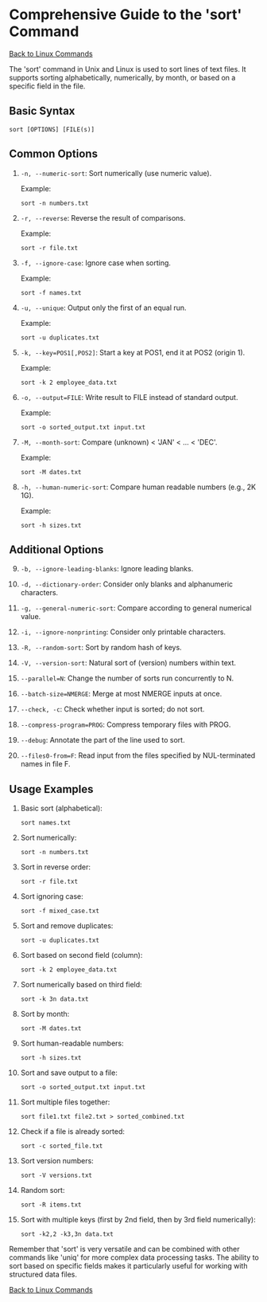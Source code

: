 # Comprehensive Guide to the 'sort' Command

[Back to Linux Commands](../readme.md)

The 'sort' command in Unix and Linux is used to sort lines of text files. It supports sorting alphabetically, numerically, by month, or based on a specific field in the file.

## Basic Syntax

```
sort [OPTIONS] [FILE(s)]
```

## Common Options

1. `-n, --numeric-sort`: 
   Sort numerically (use numeric value).

   Example:
   ```
   sort -n numbers.txt
   ```

2. `-r, --reverse`: 
   Reverse the result of comparisons.

   Example:
   ```
   sort -r file.txt
   ```

3. `-f, --ignore-case`: 
   Ignore case when sorting.

   Example:
   ```
   sort -f names.txt
   ```

4. `-u, --unique`: 
   Output only the first of an equal run.

   Example:
   ```
   sort -u duplicates.txt
   ```

5. `-k, --key=POS1[,POS2]`: 
   Start a key at POS1, end it at POS2 (origin 1).

   Example:
   ```
   sort -k 2 employee_data.txt
   ```

6. `-o, --output=FILE`: 
   Write result to FILE instead of standard output.

   Example:
   ```
   sort -o sorted_output.txt input.txt
   ```

7. `-M, --month-sort`: 
   Compare (unknown) < 'JAN' < ... < 'DEC'.

   Example:
   ```
   sort -M dates.txt
   ```

8. `-h, --human-numeric-sort`: 
   Compare human readable numbers (e.g., 2K 1G).

   Example:
   ```
   sort -h sizes.txt
   ```

## Additional Options

9. `-b, --ignore-leading-blanks`: 
   Ignore leading blanks.

10. `-d, --dictionary-order`: 
    Consider only blanks and alphanumeric characters.

11. `-g, --general-numeric-sort`: 
    Compare according to general numerical value.

12. `-i, --ignore-nonprinting`: 
    Consider only printable characters.

13. `-R, --random-sort`: 
    Sort by random hash of keys.

14. `-V, --version-sort`: 
    Natural sort of (version) numbers within text.

15. `--parallel=N`: 
    Change the number of sorts run concurrently to N.

16. `--batch-size=NMERGE`: 
    Merge at most NMERGE inputs at once.

17. `--check, -c`: 
    Check whether input is sorted; do not sort.

18. `--compress-program=PROG`: 
    Compress temporary files with PROG.

19. `--debug`: 
    Annotate the part of the line used to sort.

20. `--files0-from=F`: 
    Read input from the files specified by NUL-terminated names in file F.

## Usage Examples

1. Basic sort (alphabetical):
   ```
   sort names.txt
   ```

2. Sort numerically:
   ```
   sort -n numbers.txt
   ```

3. Sort in reverse order:
   ```
   sort -r file.txt
   ```

4. Sort ignoring case:
   ```
   sort -f mixed_case.txt
   ```

5. Sort and remove duplicates:
   ```
   sort -u duplicates.txt
   ```

6. Sort based on second field (column):
   ```
   sort -k 2 employee_data.txt
   ```

7. Sort numerically based on third field:
   ```
   sort -k 3n data.txt
   ```

8. Sort by month:
   ```
   sort -M dates.txt
   ```

9. Sort human-readable numbers:
   ```
   sort -h sizes.txt
   ```

10. Sort and save output to a file:
    ```
    sort -o sorted_output.txt input.txt
    ```

11. Sort multiple files together:
    ```
    sort file1.txt file2.txt > sorted_combined.txt
    ```

12. Check if a file is already sorted:
    ```
    sort -c sorted_file.txt
    ```

13. Sort version numbers:
    ```
    sort -V versions.txt
    ```

14. Random sort:
    ```
    sort -R items.txt
    ```

15. Sort with multiple keys (first by 2nd field, then by 3rd field numerically):
    ```
    sort -k2,2 -k3,3n data.txt
    ```

Remember that 'sort' is very versatile and can be combined with other commands like 'uniq' for more complex data processing tasks. The ability to sort based on specific fields makes it particularly useful for working with structured data files.

[Back to Linux Commands](../readme.md)
